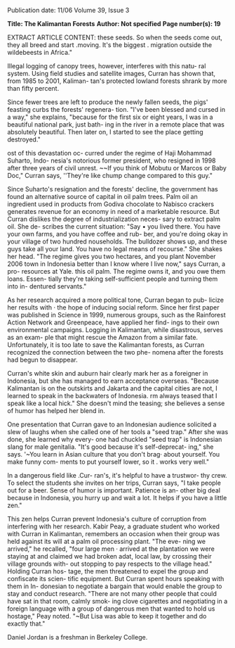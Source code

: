 Publication date: 11/06
Volume 39, Issue 3

**Title: The Kalimantan Forests**
**Author: Not specified**
**Page number(s): 19**

EXTRACT ARTICLE CONTENT:
these seeds. So when the seeds come 
out, they all breed and start .moving. 
It's the biggest . migration outside 
the wildebeests in Africa." 

Illegal logging of canopy trees, 
however, interferes with this natu-
ral system. Using field studies and 
satellite images, Curran has shown 
that, from 1985 to 2001, Kaliman-
tan's protected lowland forests 
shrank by more than fifty percent. 

Since fewer trees are left to produce 
the newly fallen seeds, the pigs' 
feasting curbs the forests' regenera-
tion. "I've been blessed and cursed 
in a way," she explains, "because for 
the first six or eight years, I was in 
a beautiful national park, just bath-
ing in the river in a remote place 
that was absolutely beautiful. Then 
later on, I started to see the place 
getting destroyed." 

ost of this devastation oc-
curred under the regime of 
Haji Mohammad Suharto, Indo-
nesia's notorious former president, 
who resigned in 1998 after three 
years of civil unrest. ~~If you think of 
Mobutu or Marcos or Baby Doc," 
Curran says, ''They're like chump 
change compared to this guy." 

Since Suharto's resignation and 
the forests' decline, the government 
has found an alternative source 
of capital in oil palm trees. Palm 
oil 
an ingredient used in products 
from Godiva chocolate to Nabisco 
crackers 
generates revenue for an 
economy in need of a marketable 
resource. But Curran dislikes the 
degree of industrialization neces-
sary to extract palm oil. She de-
scribes the current situation: "Say 
• 
you lived there. You have your own 
farms, and you have coffee and rub-
ber, and you're doing okay in your 
village of two hundred nouseholds. 
The bulldozer shows up, and these 
guys take all your land. You have 
no legal means of recourse." She 
shakes her head. "The regime gives 
you two hectares, and you plant 
November 2006 
town in Indonesia 
better than I know 
where I live now," 
says Curran, a pro-
resources at Yale. 
this oil palm. The regime owns it, 
and you owe them loans. Essen-
tially they're taking self-sufficient 
people and turning them into in-
dentured servants." 

As her research acquired a more 
political tone, Curran began to pub-
licize her results with · the hope of 
inducing social reform. Since her 
first paper was published in Science 
in 1999, numerous groups, such as 
the Rainforest Action Network and 
Greenpeace, have applied her find-
ings to their own environmental 
campaigns. Logging in Kalimantan, 
while disastrous, serves as an exam-
ple that might rescue the Amazon 
from a similar fate. Unfortunately, 
it is too late to save the Kalimantan 
forests, as Curran recognized the 
connection between the two phe-
nomena after the forests had begun 
to disappear. 

Curran's white skin and auburn 
hair clearly mark her as a foreigner 
in Indonesia, but she has managed to 
earn acceptance overseas. "Because 
Kalimantan is on the outskirts and 
Jakarta and the capital cities are not, 
I learned to speak in the backwaters 
of Indonesia. rm always teased that 
I speak like a local hick." She doesn't 
mind the teasing; she believes a sense 
of humor has helped her blend in. 

One presentation that Curran gave 
to an Indonesian audience solicited 
a slew of laughs when she called one 
of her tools a "seed trap." After she 
was done, she learned why every-
one had chuckled 
"seed trap" is 
Indonesian slang for male genitalia. 
"It's good because it's self-deprecat-
ing," she says. '~You learn in Asian 
culture that you don't brag· about 
yourself. You make funny com-
ments to put yourself lower, so it 
. works very well." 

In a dangerous field like .Cur-
ran's, it's helpful to have a trustwor-
thy crew. To select the students she 
invites on her trips, Curran says, "I 
take people out for a beer. Sense of 
humor is important. Patience is an-
other big deal because in Indonesia, 
you hurry up and wait a lot. It helps 
if you have a little zen." 

This zen helps Curran prevent 
Indonesia's culture of corruption 
from interfering with her research. 
Kabir Peay, a graduate student who 
worked with Curran in Kalimantan, 
remembers an occasion when their 
group was held against its will at a 
palm oil processing plant. "The eve-
ning we arrived," he recalled, "four 
large men · arrived at the plantation 
we were staying at and claimed 
we had broken adat, local law, by 
crossing their village grounds with-
out stopping to pay respects to the 
village head." Holding Curran hos-
tage, the men threatened to expel 
the group and confiscate its scien-
tific equipment. But Curran spent 
hours speaking with them in In-
donesian to negotiate a bargain 
that would enable the group to stay 
and conduct research. "There are 
not many other people that could 
have sat in that room, calmly smok-
ing clove cigarettes and negotiating 
in a foreign language with a group 
of dangerous men that wanted to 
hold us hostage," Peay noted. "~But 
Lisa was able to keep it together and 
do exactly that." 

Daniel Jordan is a freshman in 
Berkeley College.